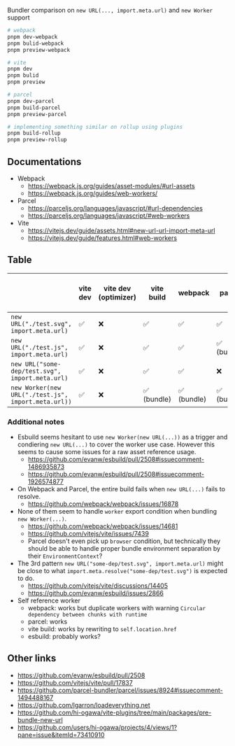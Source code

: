 Bundler comparison on `new URL(..., import.meta.url)` and `new Worker` support

```sh
# webpack
pnpm dev-webpack
pnpm bulid-webpack
pnpm preview-webpack

# vite
pnpm dev
pnpm bulid
pnpm preview

# parcel
pnpm dev-parcel
pnpm build-parcel
pnpm preview-parcel

# implementing something similar on rollup using plugins
pnpm build-rollup
pnpm preview-rollup
```

## Documentations

- Webpack
  - https://webpack.js.org/guides/asset-modules/#url-assets
  - https://webpack.js.org/guides/web-workers/
- Parcel
  - https://parceljs.org/languages/javascript/#url-dependencies
  - https://parceljs.org/languages/javascript/#web-workers
- Vite
  - https://vitejs.dev/guide/assets.html#new-url-url-import-meta-url
  - https://vitejs.dev/guide/features.html#web-workers


## Table

|                                                   | vite dev | vite dev (optimizer) | vite build | webpack    | parcel     | esbuild [PR-2508](https://github.com/evanw/esbuild/pull/2508) | vite dev (optimizer [PR-17837](https://github.com/vitejs/vite/pull/17837)) |
|---------------------------------------------------|----------|-----------------------|------------|------------|------------|-------------------|--------------------------------|
| `new URL("./test.svg", import.meta.url)`            | ✅        | ❌                     | ✅          | ✅          | ✅          | ❓                 | ✅                              |
| `new URL("./test.js", import.meta.url)`             | ✅        | ❌                     | ✅          | ✅          | ✅ (bundle) | ✅ (chunk)        | ✅                              |
| `new URL("some-dep/test.svg", import.meta.url)`     | ✅        | ❌                     | ✅          | ✅          | ❌          | ❓                 | ❌                              |
| `new Worker(new URL("./test.js", import.meta.url))` | ✅        | ❌                     | ✅ (bundle) | ✅ (bundle) | ✅ (bundle) | ✅ (chunk)        | ✅ (bundle)                     |

### Additional notes

- Esbuild seems hesitant to use `new Worker(new URL(...))` as a trigger and condiering `new URL(...)` to cover the worker use case. However this seems to cause some issues for a raw asset reference usage.
  - https://github.com/evanw/esbuild/pull/2508#issuecomment-1486935873
  - https://github.com/evanw/esbuild/pull/2508#issuecomment-1926574877
- On Webpack and Parcel, the entire build fails when `new URL(...)` fails to resolve.
  - https://github.com/webpack/webpack/issues/16878
- None of them seem to handle `worker` export condition when bundling `new Worker(...)`.
  - https://github.com/webpack/webpack/issues/14681
  - https://github.com/vitejs/vite/issues/7439
  - Parcel doesn't even pick up `browser` condition, but technically they should be able to handle proper bundle environment separation by their `EnvironmentContext`?
- The 3rd pattern `new URL("some-dep/test.svg", import.meta.url)` might be close to what `import.meta.resolve("some-dep/test.svg")` is expected to do.
  - https://github.com/vitejs/vite/discussions/14405
  - https://github.com/evanw/esbuild/issues/2866
- Self reference worker
  - webpack: works but duplicate workers with warning `Circular dependency between chunks with runtime`
  - parcel: works
  - vite build: works by rewriting to `self.location.href`
  - esbuild: probably works?

## Other links

- https://github.com/evanw/esbuild/pull/2508
- https://github.com/vitejs/vite/pull/17837
- https://github.com/parcel-bundler/parcel/issues/8924#issuecomment-1494488167
- https://github.com/lgarron/loadeverything.net
- https://github.com/hi-ogawa/vite-plugins/tree/main/packages/pre-bundle-new-url
- https://github.com/users/hi-ogawa/projects/4/views/1?pane=issue&itemId=73410910
